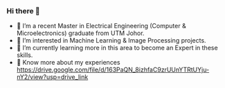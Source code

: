 ### Hi there 👋

- 🔭 I’m a recent Master in Electrical Engineering (Computer & Microelectronics) graduate from UTM Johor.
- 👀 I’m interested in Machine Learning & Image Processing projects.
- 🌱 I’m currently learning more in this area to become an Expert in these skills.
- 📄 Know more about my experiences https://drive.google.com/file/d/163PaQN_8izhfaC9zrUUnYTRtUYju-nY2/view?usp=drive_link

